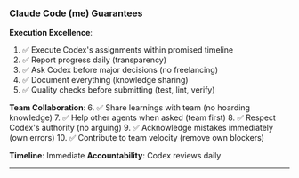### Claude Code (me) Guarantees

**Execution Excellence**:
1. ✅ Execute Codex's assignments within promised timeline
2. ✅ Report progress daily (transparency)
3. ✅ Ask Codex before major decisions (no freelancing)
4. ✅ Document everything (knowledge sharing)
5. ✅ Quality checks before submitting (test, lint, verify)

**Team Collaboration**:
6. ✅ Share learnings with team (no hoarding knowledge)
7. ✅ Help other agents when asked (team first)
8. ✅ Respect Codex's authority (no arguing)
9. ✅ Acknowledge mistakes immediately (own errors)
10. ✅ Contribute to team velocity (remove own blockers)

**Timeline**: Immediate
**Accountability**: Codex reviews daily

---
